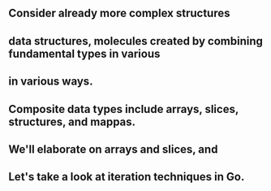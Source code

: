 ## Consider already more complex structures
## data structures, molecules created by combining fundamental types in various
## in various ways. 
## Composite data types include arrays, slices, structures, and mappas. 
## We'll elaborate on arrays and slices, and
## Let's take a look at iteration techniques in Go.